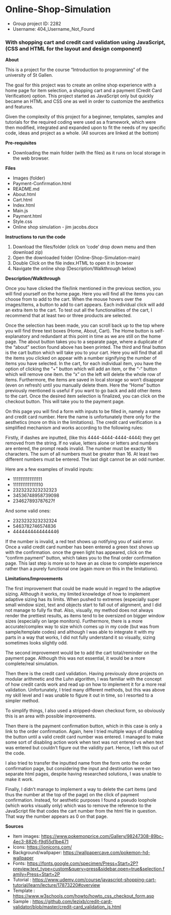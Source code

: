 # Online-Shop-Simulation
- Group project ID: 2282 
- Username: 404_Username_Not_Found
<p></p>
<p></p>
<p></p>
<h3>With shopping cart and credit card validation using JavaScript, (CSS and HTML for the layout and design component)</h3>
<p></p>
<p></p>

**About** 

This is a project for the course “Introduction to programming” of the university of St Gallen.

The goal for this project was to create an online shop experience with a home page for item selection, a shopping cart and a payment (Credit Card Verification) option. This project started as JavaScript only but quickly became an HTML and CSS one as well in order to customize the aesthetics and features. 

Given the complexity of this project for a beginner, templates, samples and tutorials for the required coding were used as a framework, which were then modified, integrated and expanded upon to fit the needs of my specific code, ideas and project as a whole. (All sources are linked at the bottom)

**Pre-requisites** 
- Downloading the main folder (with the files) as it runs on local storage in the web browser. 

**Files**
- Images (folder)
-	Payment-Confirmation.html
- README.md
- About.html
- Cart.html
- Index.html
- Main.js
- Payment.html
- Style.css
- Online shop simulation - jim jacobs.docx

**Instructions to run the code**

1.	Download the files/folder (click on ‘code’ drop down menu and then download zip)
2.	Open the downloaded folder (Online-Shop-Simulation-main)
3.	Double Click on the file index.HTML to open it in browser 
4.	Navigate the online shop (Description/Walkthrough below)


**Description/Walkthrough**

Once you have clicked the file/link mentioned in the previous section, you will find yourself on the home page. Here you will find all the items you can choose from to add to the cart. When the mouse hovers over the images/items, a button to add to cart appears. Each individual click will add an extra item to the cart. To test out all the functionalities of the cart, I recommend that at least two or three products are selected. 

Once the selection has been made, you can scroll back up to the top where you will find three text boxes (Home, About, Cart). The Home button is self-explanatory and redundant at this point in time as we are still on the home page.  The about button takes you to a separate page, where a duplicate of the “about” section found above has been printed. The third and final button is the cart button which will take you to your cart. Here you will find that all the items you clicked on appear with a number signifying the number of items you have selected. In the cart, for each individual item, you have the option of clicking the “+” button which will add an item, or the “-“ button which will remove one item. the “x” on the left will delete the whole row of items. Furthermore, the items are saved in local storage so won’t disappear (even on refresh) until you manually delete them. Here the “Home” button previously mentioned is useful if you want to go back and add other items to the cart. Once the desired item selection is finalized, you can click on the checkout button. This will take you to the payment page. 

On this page you will find a form with inputs to be filled in, namely a name and credit card number.
Here the name is unfortunately there only for the aesthetics (more on this in the limitations).  The credit card verification is a simplified mechanism and works according to the following rules: 

Firstly, if dashes are inputted, (like this 4444-4444-4444-4444) they get removed from the string. If no value, letters alone or letters and numbers are entered, the prompt reads invalid. The number must be exactly 16 characters. The sum of all numbers must be greater than 16. At least two different numbers must be entered. The last digit cannot be an odd number. 

Here are a few examples of invalid inputs:
- 1111111111111111
- 1111111111111110 
- 2323232323232323
- 34536748958739098
- 234627893787627f

And some valid ones:

- 2323232323232324
- 5463782746574836
- 4444444444444446


If the number is invalid, a red text shows up notifying you of said error. Once a valid credit card number has been entered a green text shows up with the confirmation. once the green light has appeared, click on the “confirm payment” button, which takes you to the final order confirmation page. This last step is more so to have an as close to complete experience rather than a purely functional one (again more on this in the limitations). 


**Limitations/Improvements**

The first improvement that could be made would in regard to the adaptive sizing. Although it works, my limited knowledge of how to implement adaptive sizing has its limits. When pushed to extremes (especially super small window size), text and objects start to fall out of alignment, and I did not manage to fully fix that. Also, visually, my method does not always render the prettiest results, as items tend to be oversized on bigger window sizes (especially on large monitors). Furthermore, there is a more accurate/complex way to size which comes up in my code (but was from sample/template codes) and although I was able to integrate it with my parts in a way that works, I did not fully understand it so visually, sizing sometimes looks slightly odd.

The second improvement would be to add the cart total/reminder on the payment page. Although this was not essential, it would be a more complete/real simulation. 

Then there is the credit card validation. Having previously done projects on modular arithmetic and the Luhn algorithm, I was familiar with the concept of how credit cards work and read up on how to implement it for a more real validation. Unfortunately, I tried many different methods, but this was above my skill level and I was unable to figure it out in time, so I resorted to a simpler method.

To simplify things, I also used a stripped-down checkout form, so obviously this is an area with possible improvements.

Then there is the payment confirmation button, which in this case is only a link to the order confirmation. Again, here I tried multiple ways of disabling the button until a valid credit card number was entered. I managed to make some sort of disabling action work when text was not entered vs when text was entered but couldn’t figure out the validity part. Hence, I left this out of the code. 

I also tried to transfer the inputted name from the form onto the order confirmation page, but considering the input and destination were on two separate html pages, despite having researched solutions, I was unable to make it work.

Finally, I didn’t manage to implement a way to delete the cart items (and thus the number at the top of the page) on the click of payment confirmation. Instead, for aesthetic purposes I found a pseudo loophole (which works visually only) which was to remove the reference to the JavaScript file that codes the cart number from the html file in question. That way the number appears as 0 on that page. 



**Sources**
- Item images: https://www.pokemonprice.com/Gallery/98247308-89bc-4ec3-8826-f9d55d1be471
- Icons: https://ionicons.com/
- Background/wallpaper: https://wallpapercave.com/pokemon-hd-wallpaper
- Fonts: https://fonts.google.com/specimen/Press+Start+2P?preview.text_type=custom&query=press&sidebar.open=true&selection.family=Press+Start+2P
- Tutorial : https://www.udemy.com/course/javascript-shopping-cart-tutorial/learn/lecture/17873220#overview
- Template : https://www.w3schools.com/howto/howto_css_checkout_form.asp
- Sample : https://github.com/lezixb/credit-card-validator/blob/master/credit-card_validation_js.html
